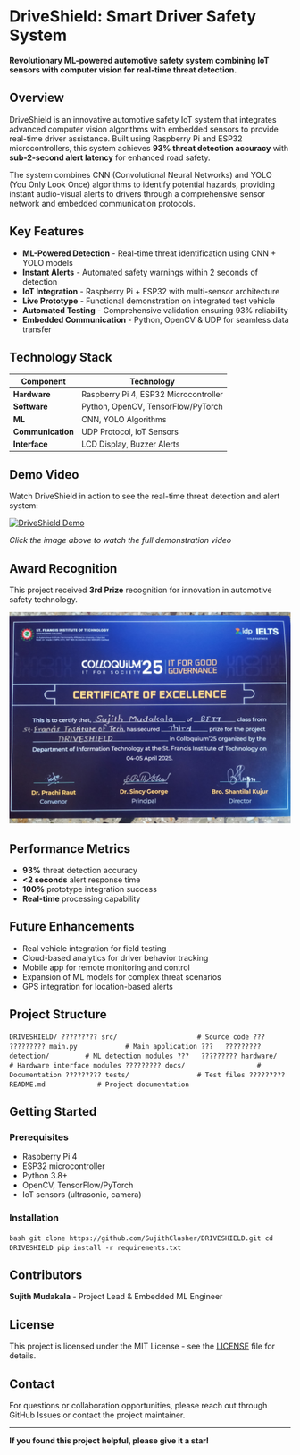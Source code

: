 # DriveShield: Smart Driver Safety System

**Revolutionary ML-powered automotive safety system combining IoT sensors with computer vision for real-time threat detection.**

## Overview

DriveShield is an innovative automotive safety IoT system that integrates advanced computer vision algorithms with embedded sensors to provide real-time driver assistance. Built using Raspberry Pi and ESP32 microcontrollers, this system achieves **93% threat detection accuracy** with **sub-2-second alert latency** for enhanced road safety.

The system combines CNN (Convolutional Neural Networks) and YOLO (You Only Look Once) algorithms to identify potential hazards, providing instant audio-visual alerts to drivers through a comprehensive sensor network and embedded communication protocols.

## Key Features

- **ML-Powered Detection** - Real-time threat identification using CNN + YOLO models
- **Instant Alerts** - Automated safety warnings within 2 seconds of detection
- **IoT Integration** - Raspberry Pi + ESP32 with multi-sensor architecture
- **Live Prototype** - Functional demonstration on integrated test vehicle
- **Automated Testing** - Comprehensive validation ensuring 93% reliability
- **Embedded Communication** - Python, OpenCV & UDP for seamless data transfer

## Technology Stack

| Component | Technology |
|-----------|------------|
| **Hardware** | Raspberry Pi 4, ESP32 Microcontroller |
| **Software** | Python, OpenCV, TensorFlow/PyTorch |
| **ML** | CNN, YOLO Algorithms |
| **Communication** | UDP Protocol, IoT Sensors |
| **Interface** | LCD Display, Buzzer Alerts |

## Demo Video

Watch DriveShield in action to see the real-time threat detection and alert system:

[![DriveShield Demo](https://img.youtube.com/vi/gQ7gk4y4PeM/0.jpg)](https://youtu.be/gQ7gk4y4PeM)

*Click the image above to watch the full demonstration video*

## Award Recognition

This project received **3rd Prize** recognition for innovation in automotive safety technology.

![3rd Prize Certificate](WhatsApp%20Image%202025-04-09%20at%202.52.47%20PM.jpeg)

## Performance Metrics

- **93%** threat detection accuracy
- **<2 seconds** alert response time
- **100%** prototype integration success
- **Real-time** processing capability

## Future Enhancements

- Real vehicle integration for field testing
- Cloud-based analytics for driver behavior tracking
- Mobile app for remote monitoring and control
- Expansion of ML models for complex threat scenarios
- GPS integration for location-based alerts

## Project Structure

`
DRIVESHIELD/
????????? src/                    # Source code
???   ????????? main.py            # Main application
???   ????????? detection/         # ML detection modules
???   ????????? hardware/          # Hardware interface modules
????????? docs/                  # Documentation
????????? tests/                 # Test files
????????? README.md             # Project documentation
`

## Getting Started

### Prerequisites
- Raspberry Pi 4
- ESP32 microcontroller
- Python 3.8+
- OpenCV, TensorFlow/PyTorch
- IoT sensors (ultrasonic, camera)

### Installation
`bash
git clone https://github.com/SujithClasher/DRIVESHIELD.git
cd DRIVESHIELD
pip install -r requirements.txt
`

## Contributors

**Sujith Mudakala** - Project Lead & Embedded ML Engineer

## License

This project is licensed under the MIT License - see the [LICENSE](LICENSE) file for details.

## Contact

For questions or collaboration opportunities, please reach out through GitHub Issues or contact the project maintainer.

---

**If you found this project helpful, please give it a star!**


